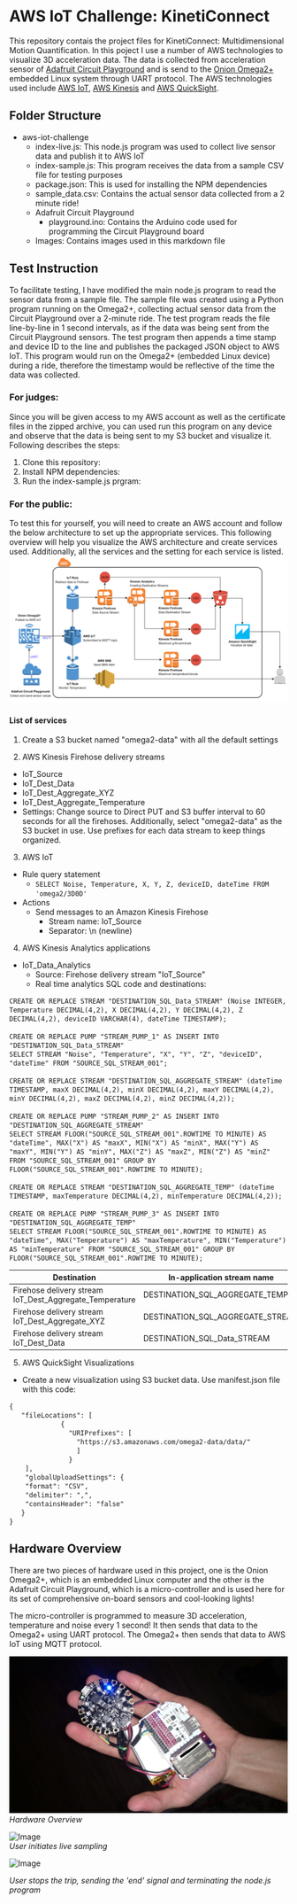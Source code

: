 # AWS IoT Challenge: KinetiConnect
This repository contais the project files for KinetiConnect: Multidimensional Motion Quantification. In this poject I use a number of AWS technologies to visualize 3D acceleration data. The data is collected from acceleration sensor of [Adafruit Circuit Playground](https://www.adafruit.com/product/3000) and is send to the [Onion Omega2+](https://onion.io/store/omega2p/) embedded Linux system through UART protocol. The AWS technologies used include [AWS IoT](https://aws.amazon.com/iot/), [AWS Kinesis](https://aws.amazon.com/kinesis/) and [AWS QuickSight](https://quicksight.aws/).

## Folder Structure
* aws-iot-challenge
  * index-live.js: This node.js program was used to collect live sensor data and publish it to AWS IoT
  * index-sample.js: This program receives the data from a sample CSV file for testing purposes
  * package.json: This is used for installing the NPM dependencies
  * sample_data.csv: Contains the actual sensor data collected from a 2 minute ride!
  * Adafruit Circuit Playground
    * playground.ino: Contains the Arduino code used for programming the Circuit Playground board
  * Images: Contains images used in this markdown file

## Test Instruction
To facilitate testing, I have modified the main node.js program to read the sensor data from a sample file. The sample file was created using a Python program running on the Omega2+, collecting actual sensor data from the Circuit Playground over a 2-minute ride. The test program reads the file line-by-line in 1 second intervals, as if the data was being sent from the Circuit Playground sensors. The test program then appends a time stamp and device ID to the line and publishes the packaged JSON object to AWS IoT. This program would run on the Omega2+ (embedded Linux device) during a ride, therefore the timestamp would be reflective of the time the data was collected.

### For judges:
Since you will be given access to my AWS account as well as the certificate files in the zipped archive, you can used run this program on any device and observe that the data is being sent to my S3 bucket and visualize it. Following describes the steps:
1. Clone this repository:
2. Install NPM dependencies:
3. Run the index-sample.js prgram:

### For the public:
To test this for yourself, you will need to create an AWS account and follow the below architecture to set up the appropriate services. This following overview will help you visualize the AWS architecture and create services used. Additionally, all the services and the setting for each service is listed.
![Image](https://github.com/supersonnic/aws-iot-challenge/blob/master/Images/chart.png)
#### List of services
1. Create a S3 bucket named "omega2-data" with all the default settings

2. AWS Kinesis Firehose delivery streams
  * IoT_Source
  * IoT_Dest_Data
  * IoT_Dest_Aggregate_XYZ
  * IoT_Dest_Aggregate_Temperature
  * Settings: Change source to Direct PUT and S3 buffer interval to 60 seconds for all the firehoses. Additionally, select "omega2-data" as the S3 bucket in use. Use prefixes for each data stream to keep things organized.
  
3. AWS IoT
  * Rule query statement
    * `SELECT Noise, Temperature, X, Y, Z, deviceID, dateTime FROM 'omega2/3D0D'`
  * Actions
    * Send messages to an Amazon Kinesis Firehose
      * Stream name: IoT_Source
      * Separator: \n (newline)

4. AWS Kinesis Analytics applications
  * IoT_Data_Analytics
    * Source: Firehose delivery stream "IoT_Source"
    * Real time analytics SQL code and destinations:
    
```
CREATE OR REPLACE STREAM "DESTINATION_SQL_Data_STREAM" (Noise INTEGER, Temperature DECIMAL(4,2), X DECIMAL(4,2), Y DECIMAL(4,2), Z DECIMAL(4,2), deviceID VARCHAR(4), dateTime TIMESTAMP);

CREATE OR REPLACE PUMP "STREAM_PUMP_1" AS INSERT INTO "DESTINATION_SQL_Data_STREAM"
SELECT STREAM "Noise", "Temperature", "X", "Y", "Z", "deviceID", "dateTime" FROM "SOURCE_SQL_STREAM_001";

CREATE OR REPLACE STREAM "DESTINATION_SQL_AGGREGATE_STREAM" (dateTime TIMESTAMP, maxX DECIMAL(4,2), minX DECIMAL(4,2), maxY DECIMAL(4,2), minY DECIMAL(4,2), maxZ DECIMAL(4,2), minZ DECIMAL(4,2));

CREATE OR REPLACE PUMP "STREAM_PUMP_2" AS INSERT INTO "DESTINATION_SQL_AGGREGATE_STREAM"
SELECT STREAM FLOOR("SOURCE_SQL_STREAM_001".ROWTIME TO MINUTE) AS "dateTime", MAX("X") AS "maxX", MIN("X") AS "minX", MAX("Y") AS "maxY", MIN("Y") AS "minY", MAX("Z") AS "maxZ", MIN("Z") AS "minZ" FROM "SOURCE_SQL_STREAM_001" GROUP BY FLOOR("SOURCE_SQL_STREAM_001".ROWTIME TO MINUTE);

CREATE OR REPLACE STREAM "DESTINATION_SQL_AGGREGATE_TEMP" (dateTime TIMESTAMP, maxTemperature DECIMAL(4,2), minTemperature DECIMAL(4,2));

CREATE OR REPLACE PUMP "STREAM_PUMP_3" AS INSERT INTO "DESTINATION_SQL_AGGREGATE_TEMP"
SELECT STREAM FLOOR("SOURCE_SQL_STREAM_001".ROWTIME TO MINUTE) AS "dateTime", MAX("Temperature") AS "maxTemperature", MIN("Temperature") AS "minTemperature" FROM "SOURCE_SQL_STREAM_001" GROUP BY FLOOR("SOURCE_SQL_STREAM_001".ROWTIME TO MINUTE);
```

| Destination                                             | In-application stream name       |
|---------------------------------------------------------|----------------------------------|
| Firehose delivery stream IoT_Dest_Aggregate_Temperature | DESTINATION_SQL_AGGREGATE_TEMP   |
| Firehose delivery stream IoT_Dest_Aggregate_XYZ         | DESTINATION_SQL_AGGREGATE_STREAM |
| Firehose delivery stream IoT_Dest_Data                  | DESTINATION_SQL_Data_STREAM      |

5. AWS QuickSight Visualizations
 * Create a new visualization using S3 bucket data. Use manifest.json file with this code:
 ```
 {
    "fileLocations": [
              {
                "URIPrefixes": [
                  "https://s3.amazonaws.com/omega2-data/data/"
                  ]
                }
     ],
     "globalUploadSettings": {
     "format": "CSV",
     "delimiter": ",",
     "containsHeader": "false"
    }
}
 ```
 ## Hardware Overview
There are two pieces of hardware used in this project, one is the Onion Omega2+, which is an embedded Linux computer and the other is the Adafruit Circuit Playground, which is a micro-controller and is used here for its set of comprehensive on-board sensors and cool-looking lights!

The micro-controller is programmed to measure 3D acceleration, temperature and noise every 1 second! It then sends that data to the Omega2+ using UART protocol. The Omega2+ then sends that data to AWS IoT using MQTT protocol.

![Image](https://github.com/supersonnic/aws-iot-challenge/blob/master/Images/IMG_20171114_175343598.jpg)
*Hardware Overview*

![Image](https://github.com/supersonnic/aws-iot-challenge/blob/master/Images/initiate.gif)                                              
*User initiates live sampling*

![Image](https://github.com/supersonnic/aws-iot-challenge/blob/master/Images/giphy.gif)                                                 

*User stops the trip, sending the 'end' signal and terminating the node.js program*
